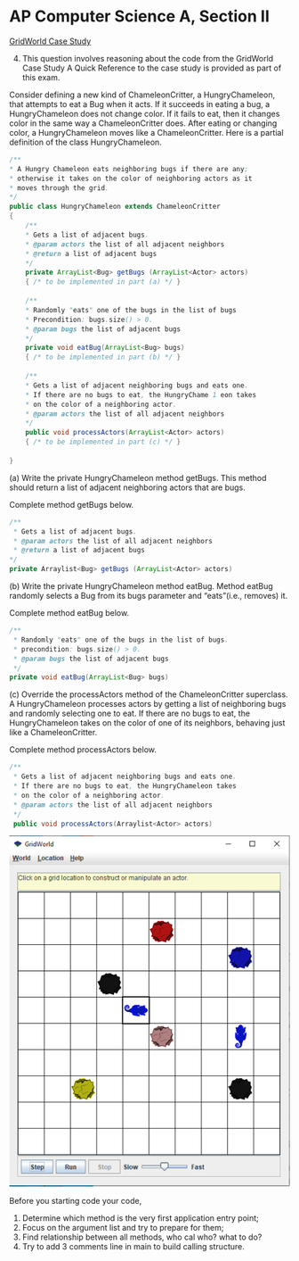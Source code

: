 # AP Computer Science A, Section II

[GridWorld Case Study](https://apcentral.collegeboard.org/courses/ap-computer-science-a/classroom-resources/gridworld-case-study)

4. This question involves reasoning about the code from the GridWorld Case Study A Quick Reference to the case study is provided as part of this exam. 

Consider defining a new kind of ChameleonCritter, a HungryChameleon, that attempts to eat a Bug when it acts. If it succeeds in eating a bug, a HungryChameleon does not change color. If it fails to eat, then it changes color in the same way a ChameleonCritter does. After eating or changing color, a HungryChameleon moves like a ChameleonCritter. Here is a partial definition of the class HungryChameleon. 

```java
/**
* A Hungry Chameleon eats neighboring bugs if there are any; 
* otherwise it takes on the color of neighboring actors as it 
* moves through the grid. 
*/
public class HungryChameleon extends ChameleonCritter
{
    /**
    * Gets a list of adjacent bugs. 
    * @param actors the list of all adjacent neighbors 
    * @return a list of adjacent bugs 
    */
    private ArrayList<Bug> getBugs (ArrayList<Actor> actors)
    { /* to be implemented in part (a) */ } 

    /**
    * Randomly "eats" one of the bugs in the list of bugs
    * Precondition: bugs.size() > 0. 
    * @param bugs the list of adjacent bugs 
    */
    private void eatBug(ArrayList<Bug> bugs)
    { /* to be implemented in part (b) */ } 

    /**
    * Gets a list of adjacent neighboring bugs and eats one.
    * If there are no bugs to eat, the HungryChame 1 eon takes
    * on the color of a neighboring actor. 
    * @param actors the list of all adjacent neighbors 
    */
    public void processActors(ArrayList<Actor> actors)
    { /* to be implemented in part (c) */ }

}
```

(a) Write the private HungryChameleon method getBugs. This method should return a list of adjacent neighboring actors that are bugs. 

Complete method getBugs below. 

```java
/**
 * Gets a list of adjacent bugs. 
 * @param actors the list of all adjacent neighbors 
 * @return a list of adjacent bugs
*/
private Arraylist<Bug> getBugs (ArrayList<Actor> actors)
```

(b) Write the private HungryChameleon method eatBug. Method eatBug randomly selects a Bug from its bugs parameter and “eats”(i.e., removes) it. 

Complete method eatBug below. 

```java
/**
 * Randomly "eats" one of the bugs in the list of bugs. 
 * precondition: bugs.size() > 0.
 * @param bugs the list of adjacent bugs 
 */
private void eatBug(ArrayList<Bug> bugs) 
```

(c) Override the processActors method of the ChameleonCritter superclass. A HungryChameleon processes actors by getting a list of neighboring bugs and randomly selecting one to eat. If there are no bugs to eat, the HungryChameleon takes on the color of one of its neighbors, behaving just like a ChameleonCritter. 

Complete method processActors below. 

```java
/**
 * Gets a list of adjacent neighboring bugs and eats one. 
 * If there are no bugs to eat, the HungryChameleon takes 
 * on the color of a neighboring actor. 
 * @param actors the list of all adjacent neighbors 
 */
 public void processActors(Arraylist<Actor> actors)
```

![GridWorld Case](../images/GridWorld.png)

Before you starting code your code,

1. Determine which method is the very first application entry point;
2. Focus on the argument list and try to prepare for them;
3. Find relationship between all methods, who cal who? what to do?
4. Try to add 3 comments line in main to build calling structure.